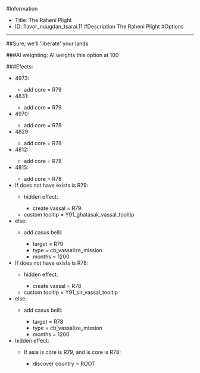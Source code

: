 #Information
 - Title: The Raheni Plight
 - ID: flavor_nuugdan_tsarai.11
#Description
The Raheni Plight
#Options

___
##Sure, we'll 'liberate' your lands

###AI weighting:
AI weights this option at 100


###Efects:<ul><li>4973:</li><ul><li>add core = R79</li></ul><li>4831:</li><ul><li>add core = R79</li></ul><li>4970:</li><ul><li>add core = R78</li></ul><li>4829:</li><ul><li>add core = R78</li></ul><li>4812:</li><ul><li>add core = R78</li></ul><li>4815:</li><ul><li>add core = R78</li></ul><li>If does not have exists is R79:</li><ul><li>hidden effect:</li><ul><li>create vassal = R79</li></ul><li>custom tooltip = Y91_ghatasak_vassal_tooltip</li></ul><li>else:</li><ul><li>add casus belli:</li><ul><li>target = R79</li><li>type = cb_vassalize_mission</li><li>months = 1200</li></ul></ul><li>If does not have exists is R78:</li><ul><li>hidden effect:</li><ul><li>create vassal = R78</li></ul><li>custom tooltip = Y91_sir_vassal_tooltip</li></ul><li>else:</li><ul><li>add casus belli:</li><ul><li>target = R78</li><li>type = cb_vassalize_mission</li><li>months = 1200</li></ul></ul><li>hidden effect:</li><ul><li>If asia is core is R79, and is core is R78:</li><ul><li>discover country = ROOT</li></ul></ul></ul>
